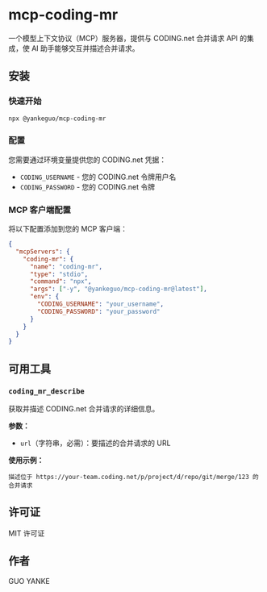 # mcp-coding-mr

一个模型上下文协议（MCP）服务器，提供与 CODING.net 合并请求 API 的集成，使 AI 助手能够交互并描述合并请求。

## 安装

### 快速开始

```bash
npx @yankeguo/mcp-coding-mr
```

### 配置

您需要通过环境变量提供您的 CODING.net 凭据：

- `CODING_USERNAME` - 您的 CODING.net 令牌用户名
- `CODING_PASSWORD` - 您的 CODING.net 令牌

### MCP 客户端配置

将以下配置添加到您的 MCP 客户端：

```json
{
  "mcpServers": {
    "coding-mr": {
      "name": "coding-mr",
      "type": "stdio",
      "command": "npx",
      "args": ["-y", "@yankeguo/mcp-coding-mr@latest"],
      "env": {
        "CODING_USERNAME": "your_username",
        "CODING_PASSWORD": "your_password"
      }
    }
  }
}
```

## 可用工具

### `coding_mr_describe`

获取并描述 CODING.net 合并请求的详细信息。

**参数：**

- `url`（字符串，必需）：要描述的合并请求的 URL

**使用示例：**

```
描述位于 https://your-team.coding.net/p/project/d/repo/git/merge/123 的合并请求
```

## 许可证

MIT 许可证

## 作者

GUO YANKE
